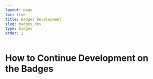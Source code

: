 ```yaml
---
layout: page
toc: true
title: Badges Development
slug: badges_dev
type: badges
order: 2
---
```



# How to Continue Development on the Badges


